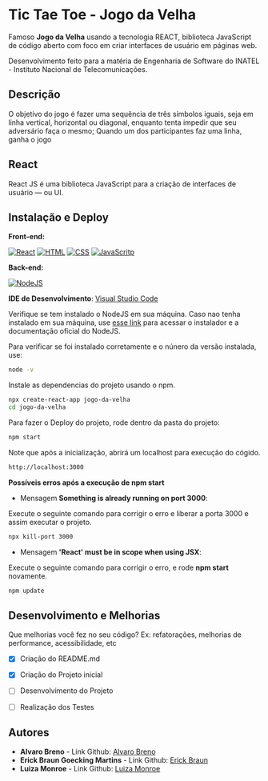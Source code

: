 # Tic Tae Toe - Jogo da Velha

Famoso **Jogo da Velha** usando a tecnologia REACT, biblioteca JavaScript de código aberto com foco em criar interfaces de usuário em páginas web. 

Desenvolvimento feito para a matéria de Engenharia de Software do INATEL - Instituto Nacional de Telecomunicações. 

## Descrição

O objetivo do jogo é fazer uma sequência de três símbolos iguais, seja em linha vertical, horizontal ou diagonal, enquanto tenta impedir que seu adversário faça o mesmo; Quando um dos participantes faz uma linha, ganha o jogo

## React

React JS é uma biblioteca JavaScript para a criação de interfaces de usuário — ou UI.

## Instalação e Deploy

**Front-end:** 

[![React](https://img.shields.io/badge/React-20232A?style=for-the-badge&logo=react&logoColor=61DAFB
)](https://pt-br.reactjs.org/) 
[![HTML](https://img.shields.io/badge/HTML5-E34F26?style=for-the-badge&logo=html5&logoColor=white
)](https://developer.mozilla.org/en-US/docs/Learn/HTML) 
[![CSS](https://img.shields.io/badge/CSS3-1572B6?style=for-the-badge&logo=css3&logoColor=white
)](https://developer.mozilla.org/en-US/docs/Learn/CSS) 
[![JavaScritp](https://img.shields.io/badge/JavaScript-F7DF1E?style=for-the-badge&logo=javascript&logoColor=black
)](https://developer.mozilla.org/en-US/docs/Learn/JavaScript)

**Back-end:** 

[![NodeJS](https://img.shields.io/badge/Node.js-43853D?style=for-the-badge&logo=node.js&logoColor=white
)](https://nodejs.org/en/)

**IDE de Desenvolvimento**: [Visual Studio Code](https://code.visualstudio.com/)

Verifique se tem instalado o NodeJS em sua máquina. Caso nao tenha instalado em sua máquina, use [esse link](https://nodejs.org/en/) para acessar o instalador e a documentação oficial do NodeJS.

Para verificar se foi instalado corretamente e o núnero da versão instalada, use:

```bash
node -v
```

Instale as dependencias do projeto usando o  npm.

```bash
npx create-react-app jogo-da-velha
cd jogo-da-velha
```
Para fazer o Deploy do projeto, rode dentro da pasta do projeto:

```bash
npm start
```

Note que após a inicialização, abrirá um localhost para execução do cógido.

```bash
http://localhost:3000
```
**Possíveis erros após a execução de **npm start****

* Mensagem **Something is already running on port 3000**:

Execute o seguinte comando para corrigir o erro e liberar a porta 3000 e assim executar o projeto. 

```bash
npx kill-port 3000
```

* Mensagem **'React' must be in scope when using JSX**: 

Execute o seguinte comando para corrigir o erro, e rode **npm start** novamente.

```bash
npm update
```

## Desenvolvimento e Melhorias

Que melhorias você fez no seu código? Ex: refatorações, melhorias de performance, acessibilidade, etc

 - [x]  Criação do README.md
 - [x]  Criação do Projeto inicial
 - [ ]  Desenvolvimento do Projeto
 - [ ]  Realização dos Testes


## Autores

- **Alvaro Breno** - Link Github: [Alvaro Breno](https://www.github.com/octokatherine)
- **Erick Braun Goecking Martins** - Link Github: [Erick Braun](https://www.github.com/octokatherine)
- **Luiza Monroe** - Link Github: [Luiza Monroe](https://www.github.com/octokatherine)


